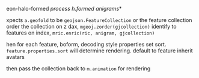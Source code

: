  eon-halo-formed 
*process h.formed anigrams** 
 
xpects `a.geofold` to be `geojson.FeatureCollection` 
or the feature collection 
 order the collection on z dax, `mgeoj.zorder(gjcollection)` 
 identify to features on index, `mric.enric(ric, anigram, gjcollection)` 
 
hen for each feature, 
 boform, decoding style properties 
 set sort. `feature.properties.sort` will determine rendering. default to feature 
 inherit avatars 
 
then pass the collection back to `m.animation` for rendering